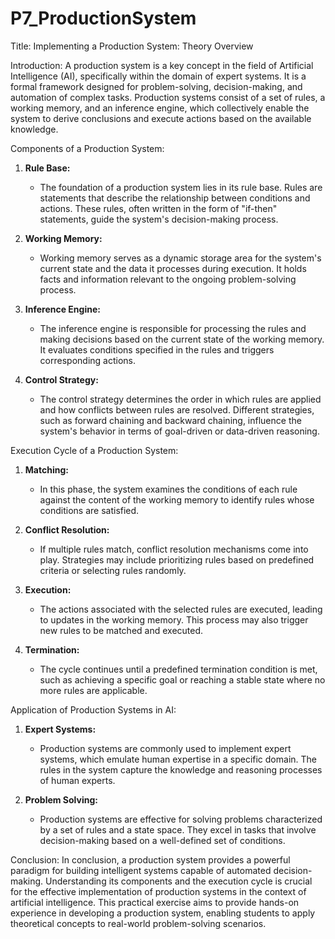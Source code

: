 # P7_ProductionSystem

Title: Implementing a Production System: Theory Overview

Introduction:
A production system is a key concept in the field of Artificial Intelligence (AI), specifically within the domain of expert systems. It is a formal framework designed for problem-solving, decision-making, and automation of complex tasks. Production systems consist of a set of rules, a working memory, and an inference engine, which collectively enable the system to derive conclusions and execute actions based on the available knowledge.

Components of a Production System:

1. **Rule Base:**
   - The foundation of a production system lies in its rule base. Rules are statements that describe the relationship between conditions and actions. These rules, often written in the form of "if-then" statements, guide the system's decision-making process.

2. **Working Memory:**
   - Working memory serves as a dynamic storage area for the system's current state and the data it processes during execution. It holds facts and information relevant to the ongoing problem-solving process.

3. **Inference Engine:**
   - The inference engine is responsible for processing the rules and making decisions based on the current state of the working memory. It evaluates conditions specified in the rules and triggers corresponding actions.

4. **Control Strategy:**
   - The control strategy determines the order in which rules are applied and how conflicts between rules are resolved. Different strategies, such as forward chaining and backward chaining, influence the system's behavior in terms of goal-driven or data-driven reasoning.

Execution Cycle of a Production System:

1. **Matching:**
   - In this phase, the system examines the conditions of each rule against the content of the working memory to identify rules whose conditions are satisfied.

2. **Conflict Resolution:**
   - If multiple rules match, conflict resolution mechanisms come into play. Strategies may include prioritizing rules based on predefined criteria or selecting rules randomly.

3. **Execution:**
   - The actions associated with the selected rules are executed, leading to updates in the working memory. This process may also trigger new rules to be matched and executed.

4. **Termination:**
   - The cycle continues until a predefined termination condition is met, such as achieving a specific goal or reaching a stable state where no more rules are applicable.

Application of Production Systems in AI:

1. **Expert Systems:**
   - Production systems are commonly used to implement expert systems, which emulate human expertise in a specific domain. The rules in the system capture the knowledge and reasoning processes of human experts.

2. **Problem Solving:**
   - Production systems are effective for solving problems characterized by a set of rules and a state space. They excel in tasks that involve decision-making based on a well-defined set of conditions.

Conclusion:
In conclusion, a production system provides a powerful paradigm for building intelligent systems capable of automated decision-making. Understanding its components and the execution cycle is crucial for the effective implementation of production systems in the context of artificial intelligence. This practical exercise aims to provide hands-on experience in developing a production system, enabling students to apply theoretical concepts to real-world problem-solving scenarios.